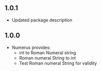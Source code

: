 ## 1.0.1

 - Updated package description

## 1.0.0

- Numerus provides:
  - int to Roman Numeral string
  - Roman numeral String to int
  - Test Roman numeral String for validity
